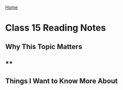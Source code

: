 [Home](https://pgmorales76.github.io/reading_notes_301/)

# Class 15 Reading Notes

## Why This Topic Matters

## **

###

[]()

## Things I Want to Know More About

###
